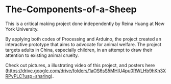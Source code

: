# The-Components-of-a-Sheep
This is a critical making project done independently by Reina Huang at New York University.

By applying both codes of Processing and Arduino, the project created an interactive prototype that aims to advocate for animal welfare.
The project targets adults in China, especially children, in an attempt to draw their attention to existing animal cruelty.

Check out pictures, a illustrating video of this project, and posters here (https://drive.google.com/drive/folders/1aOS6sS5MHIU4pu0RWLHb9hKh3XRPvPLC?usp=sharing).

